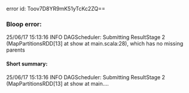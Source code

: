 error id: Toov7D8YR9mK51yTcKc2ZQ==
### Bloop error:

25/06/17 15:13:16 INFO DAGScheduler: Submitting ResultStage 2 (MapPartitionsRDD[13] at show at main.scala:28), which has no missing parents
#### Short summary: 

25/06/17 15:13:16 INFO DAGScheduler: Submitting ResultStage 2 (MapPartitionsRDD[13] at show at main....